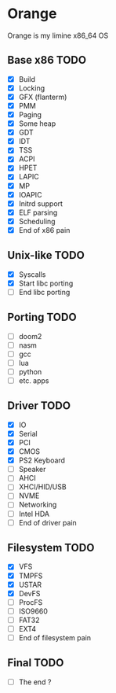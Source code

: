 
# Orange

Orange is my limine x86_64 OS

## Base x86 TODO

- [x] Build
- [x] Locking
- [x] GFX (flanterm)
- [x] PMM 
- [x] Paging
- [x] Some heap
- [x] GDT
- [x] IDT
- [x] TSS
- [x] ACPI
- [x] HPET
- [x] LAPIC 
- [x] MP
- [x] IOAPIC
- [x] Initrd support
- [x] ELF parsing
- [x] Scheduling
- [x] End of x86 pain

## Unix-like TODO

- [x] Syscalls
- [x] Start libc porting
- [ ] End libc porting

## Porting TODO

- [ ] doom2
- [ ] nasm
- [ ] gcc
- [ ] lua
- [ ] python
- [ ] etc. apps

## Driver TODO

- [x] IO
- [x] Serial
- [x] PCI
- [x] CMOS
- [x] PS2 Keyboard 
- [ ] Speaker
- [ ] AHCI
- [ ] XHCI/HID/USB
- [ ] NVME
- [ ] Networking
- [ ] Intel HDA
- [ ] End of driver pain

## Filesystem TODO

- [x] VFS
- [x] TMPFS
- [x] USTAR
- [x] DevFS
- [ ] ProcFS
- [ ] ISO9660
- [ ] FAT32
- [ ] EXT4
- [ ] End of filesystem pain

## Final TODO

- [ ] The end ?